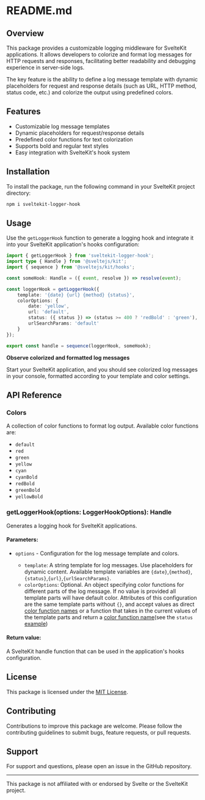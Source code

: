 # README.md

## Overview

This package provides a customizable logging middleware for SvelteKit applications. It allows developers to colorize and format log messages for HTTP requests and responses, facilitating better readability and debugging experience in server-side logs.

The key feature is the ability to define a log message template with dynamic placeholders for request and response details (such as URL, HTTP method, status code, etc.) and colorize the output using predefined colors.

## Features

- Customizable log message templates
- Dynamic placeholders for request/response details
- Predefined color functions for text colorization
- Supports bold and regular text styles
- Easy integration with SvelteKit's hook system

## Installation

To install the package, run the following command in your SvelteKit project directory:

```bash
npm i sveltekit-logger-hook
```

## Usage

Use the `getLoggerHook` function to generate a logging hook and integrate it into your SvelteKit application's hooks configuration:

```typescript
import { getLoggerHook } from 'sveltekit-logger-hook';
import type { Handle } from '@sveltejs/kit';
import { sequence } from '@sveltejs/kit/hooks';

const someHook: Handle = ({ event, resolve }) => resolve(event);

const loggerHook = getLoggerHook({
	template: '{date} {url} {method} {status}',
	colorOptions: {
		date: 'yellow',
		url: 'default',
		status: ({ status }) => (status >= 400 ? 'redBold' : 'green'),
		urlSearchParams: 'default'
	}
});

export const handle = sequence(loggerHook, someHook);
```

**Observe colorized and formatted log messages**

Start your SvelteKit application, and you should see colorized log messages in your console, formatted according to your template and color settings.

## API Reference

### Colors

A collection of color functions to format log output. Available color functions are:

- `default`
- `red`
- `green`
- `yellow`
- `cyan`
- `cyanBold`
- `redBold`
- `greenBold`
- `yellowBold`

### getLoggerHook(options: LoggerHookOptions): Handle

Generates a logging hook for SvelteKit applications.

#### Parameters:

- `options` - Configuration for the log message template and colors.

  - `template`: A string template for log messages. Use placeholders for dynamic content. Available template variables are `{date}`,`{method}`,`{status}`,`{url}`,`{urlSearchParams}`.
  - `colorOptions`: Optional. An object specifying color functions for different parts of the log message. If no value is provided all template parts will have default color. Attributes of this configuration are the same template parts without `{}`, and accept values as direct [color function names](#colors) or a function that takes in the current values of the template parts and return a [color function name](#colors)(see the `status` [example](#usage)) 


#### Return value:

A SvelteKit handle function that can be used in the application's hooks configuration.

## License

This package is licensed under the [MIT License](LICENSE).

## Contributing

Contributions to improve this package are welcome. Please follow the contributing guidelines to submit bugs, feature requests, or pull requests.

## Support

For support and questions, please open an issue in the GitHub repository.

---

This package is not affiliated with or endorsed by Svelte or the SvelteKit project.
